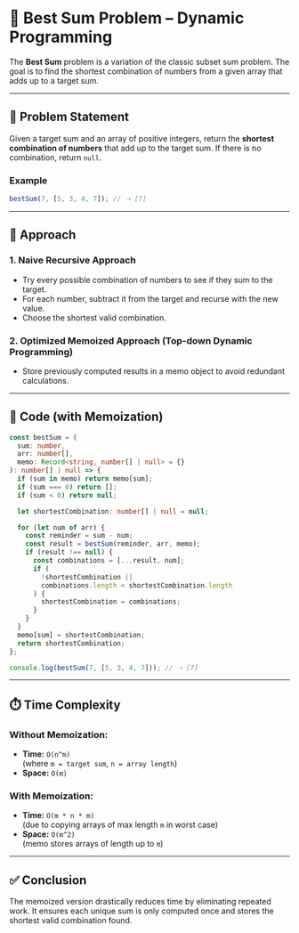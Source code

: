 # 🚀 Best Sum Problem – Dynamic Programming

The **Best Sum** problem is a variation of the classic subset sum problem. The goal is to find the shortest combination of numbers from a given array that adds up to a target sum.

---

## 🧾 Problem Statement

Given a target sum and an array of positive integers, return the **shortest combination of numbers** that add up to the target sum. If there is no combination, return `null`.

### Example

```ts
bestSum(7, [5, 3, 4, 7]); // ➝ [7]
```

---

## 🔢 Approach

### 1. Naive Recursive Approach

- Try every possible combination of numbers to see if they sum to the target.
- For each number, subtract it from the target and recurse with the new value.
- Choose the shortest valid combination.

### 2. Optimized Memoized Approach (Top-down Dynamic Programming)

- Store previously computed results in a memo object to avoid redundant calculations.

---

## 🧠 Code (with Memoization)

```ts
const bestSum = (
  sum: number,
  arr: number[],
  memo: Record<string, number[] | null> = {}
): number[] | null => {
  if (sum in memo) return memo[sum];
  if (sum === 0) return [];
  if (sum < 0) return null;

  let shortestCombination: number[] | null = null;

  for (let num of arr) {
    const reminder = sum - num;
    const result = bestSum(reminder, arr, memo);
    if (result !== null) {
      const combinations = [...result, num];
      if (
        !shortestCombination ||
        combinations.length < shortestCombination.length
      ) {
        shortestCombination = combinations;
      }
    }
  }
  memo[sum] = shortestCombination;
  return shortestCombination;
};

console.log(bestSum(7, [5, 3, 4, 7])); // ➝ [7]
```

---

## ⏱️ Time Complexity

### Without Memoization:
- **Time:** `O(n^m)`  
  (where `m = target sum`, `n = array length`)
- **Space:** `O(m)`

### With Memoization:
- **Time:** `O(m * n * m)`  
  (due to copying arrays of max length `m` in worst case)
- **Space:** `O(m^2)`  
  (memo stores arrays of length up to `m`)

---

## ✅ Conclusion

The memoized version drastically reduces time by eliminating repeated work. It ensures each unique sum is only computed once and stores the shortest valid combination found.

